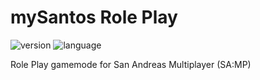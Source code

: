 # mySantos Role Play

![version](https://img.shields.io/badge/version-v2.2-green) ![language](https://img.shields.io/badge/language-PL-red)

Role Play gamemode  for San Andreas Multiplayer (SA:MP)
